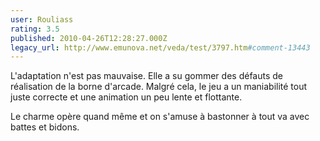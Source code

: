 ```yaml
---
user: Rouliass
rating: 3.5
published: 2010-04-26T12:28:27.000Z
legacy_url: http://www.emunova.net/veda/test/3797.htm#comment-13443
---
```

L'adaptation n'est pas mauvaise. Elle a su gommer des défauts de réalisation de la borne d'arcade. Malgré cela, le jeu a un maniabilité tout juste correcte et une animation un peu lente et flottante.

Le charme opère quand même et on s'amuse à bastonner à tout va avec battes et bidons.